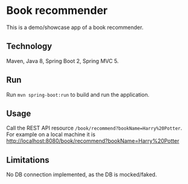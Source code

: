 # Book recommender

This is a demo/showcase app of a book recommender.

## Technology
Maven, Java 8, Spring Boot 2, Spring MVC 5.

## Run
Run `mvn spring-boot:run` to build and run the application.

## Usage
Call the REST API resource `/book/recommend?bookName=Harry%20Potter`.  
For example on a local machine it is <http://localhost:8080/book/recommend?bookName=Harry%20Potter>

## Limitations
No DB connection implemented, as the DB is mocked/faked.
